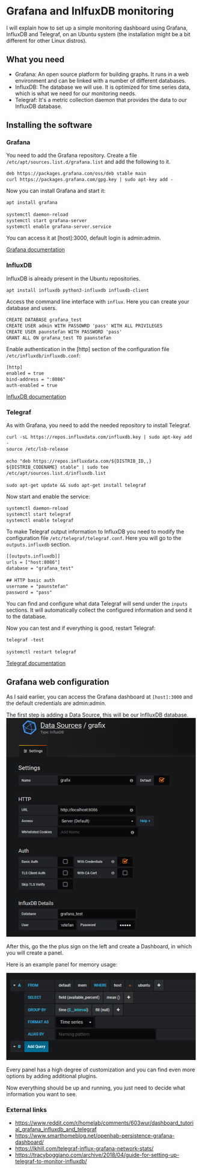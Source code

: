 # Grafana and InlfuxDB monitoring
I will explain how to set up a simple monitoring dashboard using Grafana, InfluxDB and Telegraf, on an Ubuntu system (the installation might be a bit different for other Linux distros).

## What you need

* Grafana: An open source platform for building graphs. It runs in a web environment and can be linked with a number of different databases.
* InfluxDB: The database we will use. It is optimized for time series data, which is what we need for our monitoring needs.
* Telegraf: It's a metric collection daemon that provides the data to our InfluxDB database.

## Installing the software

### Grafana
You need to add the Grafana repository. Create a file `/etc/apt/sources.list.d/grafana.list` and add the following to it.

```
deb https://packages.grafana.com/oss/deb stable main
curl https://packages.grafana.com/gpg.key | sudo apt-key add -
```

Now you can install Grafana and start it:

```
apt install grafana

systemctl daemon-reload
systemctl start grafana-server
systemctl enable grafana-server.service
```

You can access it at [host]:3000, default login is admin:admin.

[Grafana documentation](http://docs.grafana.org/)

### InfluxDB

InfluxDB is already present in the Ubuntu repositories.

```
apt install influxdb python3-influxdb influxdb-client
```

Access the command line interface with `influx`. Here you can create your database and users.

```
CREATE DATABASE grafana_test
CREATE USER admin WITH PASSOWRD 'pass' WITH ALL PRIVILEGES
CREATE USER paunstefan WITH PASSWORD 'pass'
GRANT ALL ON grafana_test TO paunstefan
```

Enable authentication in the [http] section of the configuration file `/etc/influxdb/influxdb.conf`:

```
[http]  
enabled = true  
bind-address = ":8086"
auth-enabled = true
```

[InfluxDB documentation](https://www.docs.influxdata.com/)

### Telegraf

As with Grafana, you need to add the needed repository to install Telegraf.

```
curl -sL https://repos.influxdata.com/influxdb.key | sudo apt-key add -
source /etc/lsb-release

echo "deb https://repos.influxdata.com/${DISTRIB_ID,,} ${DISTRIB_CODENAME} stable" | sudo tee /etc/apt/sources.list.d/influxdb.list

sudo apt-get update && sudo apt-get install telegraf
```

Now start and enable the service:

```
systemctl daemon-reload
systemctl start telegraf
systemctl enable telegraf
```

To make Telegraf output information to InfluxDB you need to modify the configuration file `/etc/telegraf/telegraf.conf`. Here you will go to the `outputs.influxdb` section.

```
[[outputs.influxdb]]
urls = ["host:8086"]
database = "grafana_test"

## HTTP basic auth
username = "paunstefan"
password = "pass"
```

You can find and configure what data Telegraf will send under the `inputs` sections. It will automatically collect the configured information and send it to the database.

Now you can test and if everything is good, restart Telegraf:

```
telegraf -test

systemctl restart telegraf
```

[Telegraf documentation](https://docs.influxdata.com/telegraf/v1.9/)

## Grafana web configuration

As I said earlier, you can access the Grafana dashboard at `[host]:3000` and the default credentials are admin:admin. 

The first step is adding a Data Source, this will be our InflluxDB database.
![Data Source](../media/data_source.png)

After this, go the the plus sign on the left and create a Dashboard, in which you will create a panel.

Here is an example panel for memory usage:

![Dashboard](../media/dashboard.png)

Every panel has a high degree of customization and you can find even more options by adding additional plugins. 

Now everything should be up and running, you just need to decide what information you want to see.

### External links
* <https://www.reddit.com/r/homelab/comments/603wur/dashboard_tutorial_grafana_influxdb_and_telegraf>
* <https://www.smarthomeblog.net/openhab-persistence-grafana-dashboard/>
* <https://lkhill.com/telegraf-influx-grafana-network-stats/>
* <https://tracyboggiano.com/archive/2018/04/guide-for-setting-up-telegraf-to-monitor-influxdb/>
